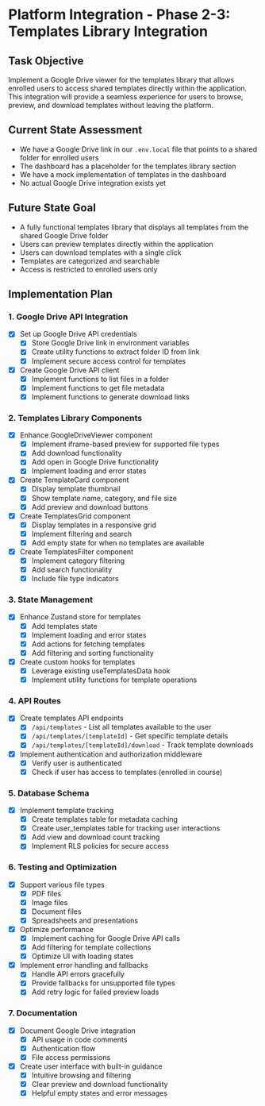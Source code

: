 # Platform Integration - Phase 2-3: Templates Library Integration

## Task Objective
Implement a Google Drive viewer for the templates library that allows enrolled users to access shared templates directly within the application. This integration will provide a seamless experience for users to browse, preview, and download templates without leaving the platform.

## Current State Assessment
- We have a Google Drive link in our `.env.local` file that points to a shared folder for enrolled users
- The dashboard has a placeholder for the templates library section
- We have a mock implementation of templates in the dashboard
- No actual Google Drive integration exists yet

## Future State Goal
- A fully functional templates library that displays all templates from the shared Google Drive folder
- Users can preview templates directly within the application
- Users can download templates with a single click
- Templates are categorized and searchable
- Access is restricted to enrolled users only

## Implementation Plan

### 1. Google Drive API Integration
- [x] Set up Google Drive API credentials
  - [x] Store Google Drive link in environment variables
  - [x] Create utility functions to extract folder ID from link
  - [x] Implement secure access control for templates
- [x] Create Google Drive API client
  - [x] Implement functions to list files in a folder
  - [x] Implement functions to get file metadata
  - [x] Implement functions to generate download links

### 2. Templates Library Components
- [x] Enhance GoogleDriveViewer component
  - [x] Implement iframe-based preview for supported file types
  - [x] Add download functionality
  - [x] Add open in Google Drive functionality
  - [x] Implement loading and error states
- [x] Create TemplateCard component
  - [x] Display template thumbnail
  - [x] Show template name, category, and file size
  - [x] Add preview and download buttons
- [x] Create TemplatesGrid component
  - [x] Display templates in a responsive grid
  - [x] Implement filtering and search
  - [x] Add empty state for when no templates are available
- [x] Create TemplatesFilter component
  - [x] Implement category filtering
  - [x] Add search functionality
  - [x] Include file type indicators

### 3. State Management
- [x] Enhance Zustand store for templates
  - [x] Add templates state
  - [x] Implement loading and error states
  - [x] Add actions for fetching templates
  - [x] Add filtering and sorting functionality
- [x] Create custom hooks for templates
  - [x] Leverage existing useTemplatesData hook
  - [x] Implement utility functions for template operations

### 4. API Routes
- [x] Create templates API endpoints
  - [x] `/api/templates` - List all templates available to the user
  - [x] `/api/templates/[templateId]` - Get specific template details
  - [x] `/api/templates/[templateId]/download` - Track template downloads
- [x] Implement authentication and authorization middleware
  - [x] Verify user is authenticated
  - [x] Check if user has access to templates (enrolled in course)

### 5. Database Schema
- [x] Implement template tracking
  - [x] Create templates table for metadata caching
  - [x] Create user_templates table for tracking user interactions
  - [x] Add view and download count tracking
  - [x] Implement RLS policies for secure access

### 6. Testing and Optimization
- [x] Support various file types
  - [x] PDF files
  - [x] Image files
  - [x] Document files
  - [x] Spreadsheets and presentations
- [x] Optimize performance
  - [x] Implement caching for Google Drive API calls
  - [x] Add filtering for template collections
  - [x] Optimize UI with loading states
- [x] Implement error handling and fallbacks
  - [x] Handle API errors gracefully
  - [x] Provide fallbacks for unsupported file types
  - [x] Add retry logic for failed preview loads

### 7. Documentation
- [x] Document Google Drive integration
  - [x] API usage in code comments
  - [x] Authentication flow
  - [x] File access permissions
- [x] Create user interface with built-in guidance
  - [x] Intuitive browsing and filtering
  - [x] Clear preview and download functionality
  - [x] Helpful empty states and error messages
